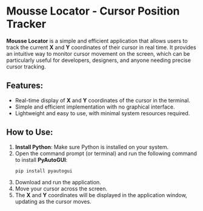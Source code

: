 # Mousse Locator - Cursor Position Tracker

**Mousse Locator** is a simple and efficient application that allows users to track the current **X** and **Y** coordinates of their cursor in real time. It provides an intuitive way to monitor cursor movement on the screen, which can be particularly useful for developers, designers, and anyone needing precise cursor tracking.

## Features:
- Real-time display of **X** and **Y** coordinates of the cursor in the terminal.
- Simple and efficient implementation with no graphical interface.
- Lightweight and easy to use, with minimal system resources required.
## How to Use:
1. **Install Python**: Make sure Python is installed on your system.
2. Open the command prompt (or terminal) and run the following command to install **PyAutoGUI**:
   ```bash
   pip install pyautogui
3. Download and run the application.
4. Move your cursor across the screen.
5. The **X** and **Y** coordinates will be displayed in the application window, updating as the cursor moves.
